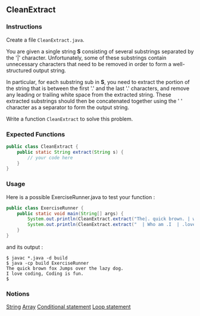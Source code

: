 ## CleanExtract

### Instructions

Create a file `CleanExtract.java`.

You are given a single string **S** consisting of several substrings separated by the '|' character. Unfortunately, some of these substrings contain unnecessary characters that need to be removed in order to form a well-structured output string.

In particular, for each substring sub in **S**, you need to extract the portion of the string that is between the first '.' and the last '.' characters, and remove any leading or trailing white space from the extracted string. These extracted substrings should then be concatenated together using the ' ' character as a separator to form the output string.

Write a function `CleanExtract` to solve this problem.

### Expected Functions

```java
public class CleanExtract {
    public static String extract(String s) {
        // your code here
    }
}
```

### Usage

Here is a possible ExerciseRunner.java to test your function :

```java
public class ExerciseRunner {
    public static void main(String[] args) {
        System.out.println(CleanExtract.extract("The|. quick brown. | what do you ..| .fox .|. Jumps over the lazy dog. ."));
        System.out.println(CleanExtract.extract("  | Who am .I  | .love coding,  |  |.  Coding is fun . | ...  "));
    }
}
```

and its output :

```shell
$ javac *.java -d build
$ java -cp build ExerciseRunner
The quick brown fox Jumps over the lazy dog.
I love coding, Coding is fun.
$
```

### Notions

[String](https://docs.oracle.com/en/java/javase/17/docs/api/java.base/java/lang/String.html)
[Array](https://docs.oracle.com/javase/tutorial/java/nutsandbolts/arrays.html)
[Conditional statement](https://docs.oracle.com/javase/tutorial/java/nutsandbolts/if.html)
[Loop statement](https://docs.oracle.com/javase/tutorial/java/nutsandbolts/for.html)
